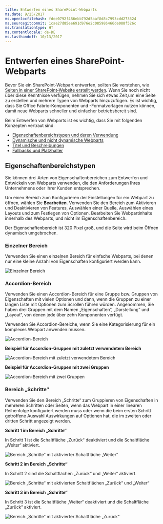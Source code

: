 ```yaml
---
title: Entwerfen eines SharePoint-Webparts
ms.date: 9/25/2017
ms.openlocfilehash: fdee0792f486ebb792d5aaf8d8c7993cdd273324
ms.sourcegitcommit: 1cae27d85ee691d976e2c085986466de088f526c
ms.translationtype: HT
ms.contentlocale: de-DE
ms.lasthandoff: 10/13/2017
---
```

# <a name="designing-a-sharepoint-web-part"></a>Entwerfen eines SharePoint-Webparts

Bevor Sie ein SharePoint-Webpart entwerfen, sollten Sie verstehen, wie [Seiten in einer SharePoint-Website erstellt werden](authoring-pages.md). Wenn Sie noch nicht über diese Kenntnisse verfügen, nehmen Sie sich etwas Zeit,um eine Seite zu erstellen und mehrere Typen von Webparts hinzuzufügen. Es ist wichtig, dass Sie Office Fabric-Komponenten und -Formatvorlagen nutzen können, damit neue Webparts schneller und einfacher betriebsbereit sind.

Beim Entwerfen von Webparts ist es wichtig, dass Sie mit folgenden Konzepten vertraut sind:

- [Eigenschaftenbereichstypen und deren Verwendung](#property-pane-types)
- [Dynamische und nicht dynamische Webparts](reactive-and-nonreactive-web-parts.md)
- [Titel und Beschreibungen](web-part-titles-and-descriptions.md)
- [Fallbacks und Platzhalter](placeholders-and-fallbacks.md)


## <a name="property-pane-types"></a>Eigenschaftenbereichstypen

Sie können drei Arten von Eigenschaftenbereichen zum Entwerfen und Entwickeln von Webparts verwenden, die den Anforderungen Ihres Unternehmens oder Ihrer Kunden entsprechen.

Um einen Bereich zum Konfigurieren der Einstellungen für ein Webpart zu öffnen, wählen Sie **Bearbeiten**. Verwenden Sie den Bereich zum Aktivieren und Deaktivieren von Features, Auswählen einer Quelle, Auswählen eines Layouts und zum Festlegen von Optionen. Bearbeiten Sie Webpartinhalte innerhalb des Webparts, und nicht im Eigenschaftenbereich.

Der Eigenschaftenbereich ist 320 Pixel groß, und die Seite wird beim Öffnen dynamisch umgebrochen.

### <a name="single-pane"></a>Einzelner Bereich
Verwenden Sie einen einzelnen Bereich für einfache Webparts, bei denen nur eine kleine Anzahl von Eigenschaften konfiguriert werden kann.


![Einzelner Bereich](../images/design-web-part-single.png)


### <a name="accordion-pane"></a>Accordion-Bereich
Verwenden Sie einen Accordion-Bereich für eine Gruppe bzw. Gruppen von Eigenschaften mit vielen Optionen und dann, wenn die Gruppen zu einer langen Liste mit Optionen zum Scrollen führen würden. Angenommen, Sie haben drei Gruppen mit dem Namen „Eigenschaften“, „Darstellung“ und „Layout“, von denen jede über zehn Komponenten verfügt.

Verwenden Sie Accordion-Bereiche, wenn Sie eine Kategorisierung für ein komplexes Webpart anwenden müssen.

![Accordion-Bereich](../images/design-web-part-accordion-group.png)


**Beispiel für Accordion-Gruppen mit zuletzt verwendetem Bereich**


![Accordion-Bereich mit zuletzt verwendetem Bereich](../images/design-web-part-accordion-last-open.png)


**Beispiel für Accordion-Gruppen mit zwei Gruppen**

![Accordion-Bereich mit zwei Gruppen](../images/design-web-part-accordion-two-open.png)



### <a name="steps-pane"></a>Bereich „Schritte“

Verwenden Sie den Bereich „Schritte“ zum Gruppieren von Eigenschaften in mehreren Schritten oder Seiten, wenn das Webpart in einer linearen Reihenfolge konfiguriert werden muss oder wenn die beim ersten Schritt getroffene Auswahl Auswirkungen auf Optionen hat, die im zweiten oder dritten Schritt angezeigt werden. 

**Schritt 1 im Bereich „Schritte“**

In Schritt 1 ist die Schaltfläche „Zurück“ deaktiviert und die Schaltfläche „Weiter“ aktiviert.

![Bereich „Schritte“ mit aktivierter Schaltfläche „Weiter“](../images/design-web-part-step-pane-01.png)


**Schritt 2 im Bereich „Schritte“** 

In Schritt 2 sind die Schaltflächen „Zurück“ und „Weiter“ aktiviert.

![Bereich „Schritte“ mit aktivierten Schaltflächen „Zurück“ und „Weiter“](../images/design-web-part-step-pane-02.png)


**Schritt 3 im Bereich „Schritte“** 

In Schritt 3 ist die Schaltfläche „Weiter“ deaktiviert und die Schaltfläche „Zurück“ aktiviert.

![Bereich „Schritte“ mit aktivierter Schaltfläche „Zurück“](../images/design-web-part-step-pane-03.png)
